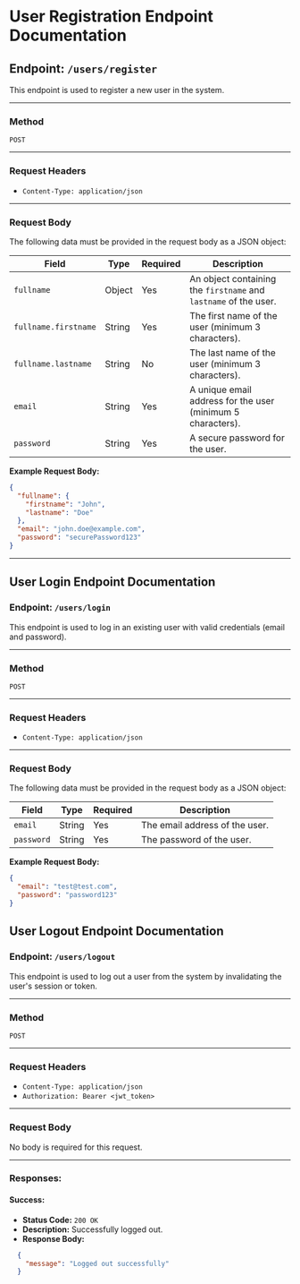 # User Registration Endpoint Documentation

## **Endpoint**: `/users/register`
This endpoint is used to register a new user in the system.

---

### **Method**
`POST`

---

### **Request Headers**
- `Content-Type: application/json`

---

### **Request Body**
The following data must be provided in the request body as a JSON object:

| Field          | Type     | Required | Description                                       |
|----------------|----------|----------|---------------------------------------------------|
| `fullname`     | Object   | Yes      | An object containing the `firstname` and `lastname` of the user. |
| `fullname.firstname` | String   | Yes      | The first name of the user (minimum 3 characters). |
| `fullname.lastname`  | String   | No       | The last name of the user (minimum 3 characters).  |
| `email`        | String   | Yes      | A unique email address for the user (minimum 5 characters). |
| `password`     | String   | Yes      | A secure password for the user.                  |

**Example Request Body:**
```json
{
  "fullname": {
    "firstname": "John",
    "lastname": "Doe"
  },
  "email": "john.doe@example.com",
  "password": "securePassword123"
}
```
---
## **User Login Endpoint Documentation**

### **Endpoint**: `/users/login`
This endpoint is used to log in an existing user with valid credentials (email and password).

---

### **Method**
`POST`

---

### **Request Headers**
- `Content-Type: application/json`

---

### **Request Body**
The following data must be provided in the request body as a JSON object:

| Field     | Type   | Required | Description                          |
|-----------|--------|----------|--------------------------------------|
| `email`   | String | Yes      | The email address of the user.       |
| `password`| String | Yes      | The password of the user.            |

**Example Request Body:**
```json
{
  "email": "test@test.com",
  "password": "password123"
}
```
## **User Logout Endpoint Documentation**

### **Endpoint**: `/users/logout`
This endpoint is used to log out a user from the system by invalidating the user's session or token.

---

### **Method**
`POST`

---

### **Request Headers**
- `Content-Type: application/json`
- `Authorization: Bearer <jwt_token>`

---

### **Request Body**
No body is required for this request.

---

### **Responses:**

#### **Success:**
- **Status Code:** `200 OK`
- **Description:** Successfully logged out.
- **Response Body:**
  
```json
  {
    "message": "Logged out successfully"
  }

